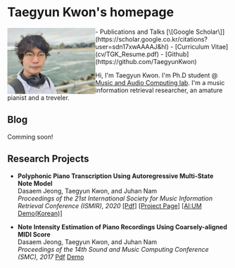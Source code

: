 # Taegyun Kwon's homepage

<img src="images/profile.jpg" align="left" alt="drawing" width="200" />
- Publications and Talks [\[Google Scholar\]](https://scholar.google.co.kr/citations?user=sdn17xwAAAAJ&hl)
- [Curriculum Vitae](cv/TGK_Resume.pdf)
- [Github](https://github.com/TaegyunKwon)


Hi, I'm Taegyun Kwon. I'm Ph.D student @ [Music and Audio Computing lab](https://mac.kaist.ac.kr). I'm a music information retrieval researcher, an amature pianist and a treveler.

## Blog
Comming soon!

## Research Projects
- **Polyphonic Piano Transcription Using Autoregressive Multi-State Note Model**  
Dasaem Jeong, Taegyun Kwon, and Juhan Nam  
*Proceedings of the 21st International Society for Music Information Retrieval Conference (ISMIR), 2020*
[\[Pdf\]]() [\[Project Page\]](https://TaegyunKwon.github.io/ar_multi_transcription) [\[AI:UM Demo(Korean)\]](https://TaegyunKwon.github.io/reperform_sci_festival)

- **Note Intensity Estimation of Piano Recordings Using Coarsely-aligned MIDI Score**  
Dasaem Jeong, Taegyun Kwon, and Juhan Nam  
*Proceedings of the 14th Sound and Music Computing Conference (SMC), 2017*
[Pdf](https://arxiv.org/pdf/1711.04480) [Demo](https://mac.kaist.ac.kr/~ilcobo2/alignWithAMT/)
